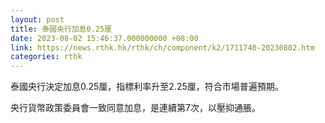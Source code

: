 ```yaml
---
layout: post
title: 泰國央行加息0.25厘
date: 2023-08-02 15:46:37.000000000 +08:00
link: https://news.rthk.hk/rthk/ch/component/k2/1711740-20230802.htm
categories: rthk
---
```


泰國央行決定加息0.25厘，指標利率升至2.25厘，符合市場普遍預期。

央行貨幣政策委員會一致同意加息，是連續第7次，以壓抑通脹。
